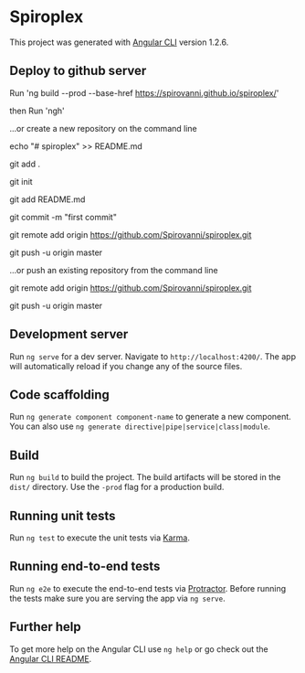 # Spiroplex

This project was generated with [Angular CLI](https://github.com/angular/angular-cli) version 1.2.6.

## Deploy to github server

Run 'ng build --prod --base-href https://spirovanni.github.io/spiroplex/'

then Run 'ngh'

…or create a new repository on the command line

echo "# spiroplex" >> README.md

git add .

git init

git add README.md

git commit -m "first commit"

git remote add origin https://github.com/Spirovanni/spiroplex.git

git push -u origin master

…or push an existing repository from the command line

git remote add origin https://github.com/Spirovanni/spiroplex.git

git push -u origin master

## Development server

Run `ng serve` for a dev server. Navigate to `http://localhost:4200/`. The app will automatically reload if you change any of the source files.

## Code scaffolding

Run `ng generate component component-name` to generate a new component. You can also use `ng generate directive|pipe|service|class|module`.

## Build

Run `ng build` to build the project. The build artifacts will be stored in the `dist/` directory. Use the `-prod` flag for a production build.

## Running unit tests

Run `ng test` to execute the unit tests via [Karma](https://karma-runner.github.io).

## Running end-to-end tests

Run `ng e2e` to execute the end-to-end tests via [Protractor](http://www.protractortest.org/).
Before running the tests make sure you are serving the app via `ng serve`.

## Further help

To get more help on the Angular CLI use `ng help` or go check out the [Angular CLI README](https://github.com/angular/angular-cli/blob/master/README.md).
